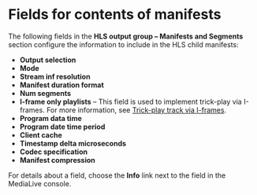 # Fields for contents of manifests<a name="hls-manifest-contents"></a>

The following fields in the **HLS output group – Manifests and Segments** section configure the information to include in the HLS child manifests:
+ **Output selection**
+ **Mode**
+ **Stream inf resolution**
+ **Manifest duration format**
+ **Num segments**
+ **I\-frame only playlists** – This field is used to implement trick\-play via I\-frames\. For more information, see [Trick\-play track via I\-frames](trick-play-i-frames.md)\.
+ **Program data time**
+ **Program date time period**
+ **Client cache**
+ **Timestamp delta microseconds**
+ **Codec specification**
+ **Manifest compression**

For details about a field, choose the **Info** link next to the field in the MediaLive console\. 